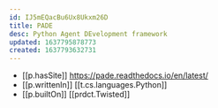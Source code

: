 ```yaml
---
id: IJ5mEQacBu6Ux8Ukxm26D
title: PADE
desc: Python Agent DEvelopment framework
updated: 1637795878773
created: 1637793632731
---
```




- [[p.hasSite]] https://pade.readthedocs.io/en/latest/
- [[p.writtenIn]] [[t.cs.languages.Python]]
- [[p.builtOn]] [[prdct.Twisted]]
